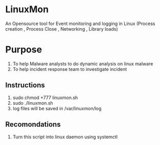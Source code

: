 # LinuxMon
An Opensource tool for Event monitoring and logging in Linux (Process creation , Process Close , Networking , Library loads)

# Purpose
1. To help Malware analysts to do dynamic analysis on linux malware
2. To help incident response team to investigate incident

## Instructions
1. sudo chmod +777 linuxmon.sh
2. sudo ./linuxmon.sh
3. log files will be saved in /var/linuxmon/log

## Recomondations
1. Turn this script into linux daemon using systemctl
